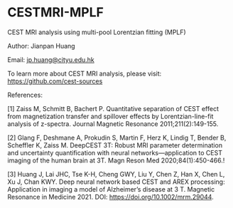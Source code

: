 # CESTMRI-MPLF

CEST MRI analysis using multi-pool Lorentzian fitting (MPLF)  

Author: Jianpan Huang

Email: jp.huang@cityu.edu.hk

To learn more about CEST MRI analysis, please visit: https://github.com/cest-sources

References: 

[1] Zaiss M, Schmitt B, Bachert P. Quantitative separation of CEST effect from magnetization transfer and spillover effects by Lorentzian-line-fit analysis of z-spectra. Journal Magnetic Resonance 2011;211(2):149-155.

[2] Glang F, Deshmane A, Prokudin S, Martin F, Herz K, Lindig T, Bender B, Scheffler K, Zaiss M. DeepCEST 3T: Robust MRI parameter determination and uncertainty quantification with neural networks—application to CEST imaging of the human brain at 3T. Magn Reson Med 2020;84(1):450-466.!

[3] Huang J, Lai JHC, Tse K-H, Cheng GWY, Liu Y, Chen Z, Han X, Chen L, Xu J, Chan KWY. Deep neural network based CEST and AREX processing: Application in imaging a model of Alzheimer’s disease at 3 T. Magnetic Resonance in Medicine 2021. DOI: https://doi.org/10.1002/mrm.29044.

